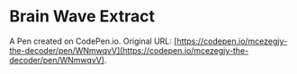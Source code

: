 # Brain Wave Extract

A Pen created on CodePen.io. Original URL: [https://codepen.io/mcezegjy-the-decoder/pen/WNmwqvV](https://codepen.io/mcezegjy-the-decoder/pen/WNmwqvV).

